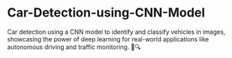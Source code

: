 # Car-Detection-using-CNN-Model
Car detection using a CNN model to identify and classify vehicles in images, showcasing the power of deep learning for real-world applications like autonomous driving and traffic monitoring. 🚗🔍
